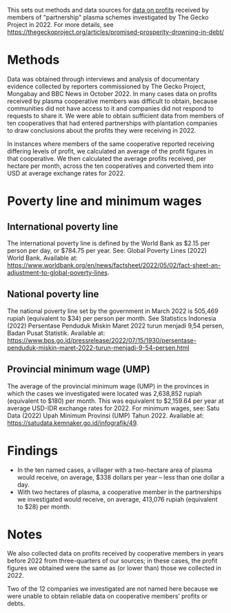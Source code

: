This sets out methods and data sources for [data on profits](https://github.com/The-Gecko-Project/gecko-project-charts/blob/main/promised-prosperity-partnership-scheme-profit-data.csv) received by members of "partnership" plasma schemes investigated by The Gecko Project in 2022.  For more details, see https://thegeckoproject.org/articles/promised-prosperity-drowning-in-debt/

# Methods
Data was obtained through interviews and analysis of documentary evidence collected by reporters commissioned by The Gecko Project, Mongabay and BBC News in October 2022. In many cases data on profits received by plasma cooperative members was difficult to obtain, because communities did not have access to it and companies did not respond to requests to share it. We were able to obtain sufficient data from members of ten cooperatives that had entered partnerships with plantation companies to draw conclusions about the profits they were receiving in 2022. 

In instances where members of the same cooperative reported receiving differing levels of profit, we calculated an average of the profit figures in that cooperative. We then calculated the average profits received, per hectare per month, across the ten cooperatives and converted them into USD at average exchange rates for 2022. 

# Poverty line and minimum wages

## International poverty line
The international poverty line is defined by the World Bank as $2.15 per person per day, or $784.75 per year. See: Global Poverty Lines (2022) World Bank. Available at: https://www.worldbank.org/en/news/factsheet/2022/05/02/fact-sheet-an-adjustment-to-global-poverty-lines. 

## National poverty line
The national poverty line set by the government in March 2022 is 505,469 rupiah (equivalent to $34) per person per month. See  Statistics Indonesia (2022) Persentase Penduduk Miskin Maret 2022 turun menjadi 9,54 persen, Badan Pusat Statistik. Available at: https://www.bps.go.id/pressrelease/2022/07/15/1930/persentase-penduduk-miskin-maret-2022-turun-menjadi-9-54-persen.html

## Provincial minimum wage (UMP)
The average of the provincial minimum wage (UMP) in the provinces in which the cases we investigated were located was 2,638,852 rupiah (equivalent to $180) per month. This was equivalent to $2,159.64 per year at average USD-IDR exchange rates for 2022. For minimum wages, see: Satu Data (2022) Upah Minimum Provinsi (UMP) Tahun 2022. Available at: https://satudata.kemnaker.go.id/infografik/49. 

# Findings

- In the ten named cases, a villager with a two-hectare area of plasma would receive, on average, $338 dollars per year – less than one dollar a day. 
- With two hectares of plasma, a cooperative member in the partnerships we investigated would receive, on average, 413,076 rupiah (equivalent to $28) per month. 

# Notes
We also collected data on profits received by cooperative members in years before 2022 from three-quarters of our sources; in these cases, the profit figures we obtained were the same as (or lower than) those we collected in 2022.

Two of the 12 companies we investigated are not named here because we were unable to obtain reliable data on cooperative members’ profits or debts.

